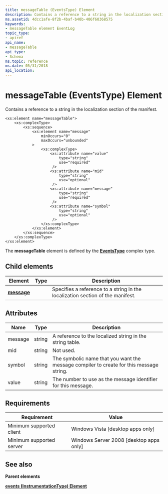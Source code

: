 ```yaml
---
title: messageTable (EventsType) Element
description: Contains a reference to a string in the localization section of the manifest.
ms.assetid: 4dcc1afe-8f2b-4baf-b40b-406f60368575
keywords:
- messageTable element EventLog
topic_type:
- apiref
api_name:
- messageTable
api_type:
- Schema
ms.topic: reference
ms.date: 05/31/2018
api_location: 
---
```


# messageTable (EventsType) Element

Contains a reference to a string in the localization section of the manifest.

``` syntax
<xs:element name="messageTable">
    <xs:complexType>
        <xs:sequence>
            <xs:element name="message"
                minOccurs="0"
                maxOccurs="unbounded"
            >
                <xs:complexType>
                    <xs:attribute name="value"
                        type="string"
                        use="required"
                     />
                    <xs:attribute name="mid"
                        type="string"
                        use="optional"
                     />
                    <xs:attribute name="message"
                        type="string"
                        use="required"
                     />
                    <xs:attribute name="symbol"
                        type="string"
                        use="optional"
                     />
                </xs:complexType>
            </xs:element>
        </xs:sequence>
    </xs:complexType>
</xs:element>
```

The **messageTable** element is defined by the [**EventsType**](eventmanifestschema-eventstype-complextype.md) complex type.

## Child elements



| Element                                                             | Type | Description                                                                               |
|---------------------------------------------------------------------|------|-------------------------------------------------------------------------------------------|
| [**message**](eventmanifestschema-message-messagetable-element.md) |      | Specifies a reference to a string in the localization section of the manifest.<br/> |



## Attributes



| Name    | Type   | Description                                                                                        |
|---------|--------|----------------------------------------------------------------------------------------------------|
| message | string | A reference to the localized string in the string table.<br/>                                |
| mid     | string | Not used.<br/>                                                                               |
| symbol  | string | The symbolic name that you want the message compiler to create for this message string.<br/> |
| value   | string | The number to use as the message identifier for this message.<br/>                           |



## Requirements



| Requirement | Value |
|-------------------------------------|------------------------------------------------------|
| Minimum supported client<br/> | Windows Vista \[desktop apps only\]<br/>       |
| Minimum supported server<br/> | Windows Server 2008 \[desktop apps only\]<br/> |



## See also

<dl> <dt>

**Parent elements**
</dt> <dt>

[**events (InstrumentationType) Element**](eventmanifestschema-events-instrumentationtype-element.md)
</dt> </dl>

 

 





